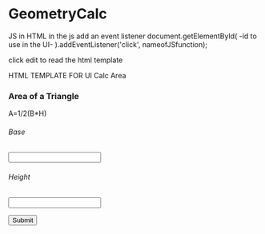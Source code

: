 # GeometryCalc
JS in HTML 
in the js add an event listener 
document.getElementById( -id to use in the UI- ).addEventListener('click', nameofJSfunction);

click edit to read the html template

HTML TEMPLATE FOR UI Calc Area 

<div class="container">
       <div class="New_Area">
          <h3>Area of a Triangle </h3>      
            <div id=-"NAME OF ID FROM ABOVE" ->
                <div class="row justify-content-md-center">
                    <div class="formula">
                    <p class="text-center">A=1/2(B*H)</p>
                   </div>
                 </div>
            <div class="row">  
                <div class="col-sm" >
                    <h6 class="text-center">Base </h6>
                    <input type="number" id='base-tri NEEDS TO BE UNIQUE' class="form-control shadow-lg" placholder="base" >
                 </div>
                 <div class="col-sm">
                   <h6 class="text-center">Height </h6>
                   <input type="number" id='height-tri NEEDS TO BE UNIQUE' class="form-control shadow-lg" placholder="height">
                  </div>
                <div class="col-sm">
                  <div class ="AnswerSection">
                   <p class="text-center"> <span id='answer'></span> </p>
                  </div>
                  </div>
              </div>
              <div class="row">
               <div class="col text-center">
                <button type="submit" value='submit' id='submit' class="btn btn-primary justify-center">Submit</button>
               </div>
              </div>
            </div>
          </div>
      </div>
